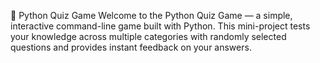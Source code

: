 🧠 Python Quiz Game
Welcome to the Python Quiz Game — a simple, interactive command-line game built with Python. This mini-project tests your knowledge across multiple categories with randomly selected questions and provides instant feedback on your answers.
